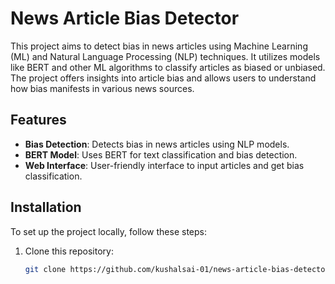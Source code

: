 # News Article Bias Detector

This project aims to detect bias in news articles using Machine Learning (ML) and Natural Language Processing (NLP) techniques. It utilizes models like BERT and other ML algorithms to classify articles as biased or unbiased. The project offers insights into article bias and allows users to understand how bias manifests in various news sources.

## Features
- **Bias Detection**: Detects bias in news articles using NLP models.
- **BERT Model**: Uses BERT for text classification and bias detection.
- **Web Interface**: User-friendly interface to input articles and get bias classification.

## Installation

To set up the project locally, follow these steps:

1. Clone this repository:

   ```bash
   git clone https://github.com/kushalsai-01/news-article-bias-detector.git

